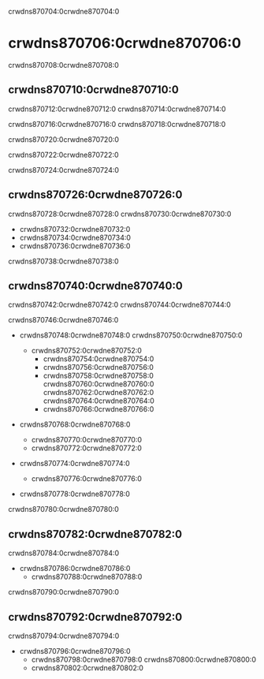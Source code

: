 crwdns870704:0crwdne870704:0
# crwdns870706:0crwdne870706:0

crwdns870708:0crwdne870708:0
## crwdns870710:0crwdne870710:0

crwdns870712:0crwdne870712:0 crwdns870714:0crwdne870714:0

crwdns870716:0crwdne870716:0 crwdns870718:0crwdne870718:0

crwdns870720:0crwdne870720:0

crwdns870722:0crwdne870722:0

crwdns870724:0crwdne870724:0
## crwdns870726:0crwdne870726:0
crwdns870728:0crwdne870728:0 crwdns870730:0crwdne870730:0

* crwdns870732:0crwdne870732:0
* crwdns870734:0crwdne870734:0
* crwdns870736:0crwdne870736:0

crwdns870738:0crwdne870738:0
## crwdns870740:0crwdne870740:0
crwdns870742:0crwdne870742:0 crwdns870744:0crwdne870744:0

crwdns870746:0crwdne870746:0

* crwdns870748:0crwdne870748:0 crwdns870750:0crwdne870750:0
    * crwdns870752:0crwdne870752:0
        * crwdns870754:0crwdne870754:0
        * crwdns870756:0crwdne870756:0
        * crwdns870758:0crwdne870758:0 crwdns870760:0crwdne870760:0 crwdns870762:0crwdne870762:0 crwdns870764:0crwdne870764:0
        * crwdns870766:0crwdne870766:0

* crwdns870768:0crwdne870768:0
    * crwdns870770:0crwdne870770:0
    * crwdns870772:0crwdne870772:0

* crwdns870774:0crwdne870774:0
    * crwdns870776:0crwdne870776:0

* crwdns870778:0crwdne870778:0

crwdns870780:0crwdne870780:0
## crwdns870782:0crwdne870782:0
crwdns870784:0crwdne870784:0

* crwdns870786:0crwdne870786:0
    * crwdns870788:0crwdne870788:0

crwdns870790:0crwdne870790:0
## crwdns870792:0crwdne870792:0
crwdns870794:0crwdne870794:0

* crwdns870796:0crwdne870796:0
    * crwdns870798:0crwdne870798:0 crwdns870800:0crwdne870800:0
    * crwdns870802:0crwdne870802:0 
